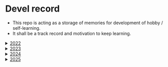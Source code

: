 # Devel record

- This repo is acting as a storage of memories for development of hobby / self-learning.
- It shall be a track record and motivation to keep learning.

<details>
    <summary><a href="https://www.youtube.com/playlist?list=PLfIcbXzvbzhTAbQTbQ57yt4_FBWhwXcur">2022</a></summary>

# March
![image](https://user-images.githubusercontent.com/42335542/192097662-c66a22b1-4978-4819-b995-076fb089113a.png)

# April
![app_search_algo](https://user-images.githubusercontent.com/42335542/162007856-1bd414e6-f0f8-424e-806b-2bc27b3520e8.gif)

# June
![digital_filter](https://user-images.githubusercontent.com/42335542/178136131-905688df-5f11-47ac-8b5e-426ce8444f63.gif)

# July
![draft](https://user-images.githubusercontent.com/42335542/192101011-39c4f45d-8b93-447d-b8a2-4b17d5c8acee.png)
![model-view-controller](https://user-images.githubusercontent.com/42335542/180603695-f2d6f11f-b8c8-431f-8f72-33239f6a7229.png)

# August
https://user-images.githubusercontent.com/42335542/231462742-8f58bbff-9466-4396-afd1-18a6cc9eb32e.mp4

https://user-images.githubusercontent.com/42335542/231462311-5a3b307e-d820-4145-b852-db18642b0350.mp4

# September
https://user-images.githubusercontent.com/42335542/231464449-b0e866b8-2db8-4710-a8b7-0c7b64f0464c.mp4

https://github.com/pllee4/devel-record/assets/42335542/fff578e2-e74c-4623-a1b0-fffedddb421d

If it can't be rendered from browser of mobile device, consider download from [google drive](https://drive.google.com/file/d/1tM8EbuWiZtU_QLRiKonihn1oUo041ZsT/view)

# October
![app-line-visualizer](https://user-images.githubusercontent.com/42335542/194744922-07e859a0-3996-4424-9e70-488e157415c5.gif)

https://user-images.githubusercontent.com/42335542/231466682-4c005e95-8ccd-4fcf-a8e8-ab7917205d26.mp4

https://user-images.githubusercontent.com/42335542/231467057-fb47d4b3-ffc7-4553-a838-6f62db9ea998.mp4

# December
https://user-images.githubusercontent.com/42335542/231471141-922f6666-682c-436a-9890-6306ec9ed18d.mp4

</details>

<details>
    <summary><a href="https://www.youtube.com/playlist?list=PLfIcbXzvbzhTV1J2AzOqwWzRTpCowyFUW">2023</a></summary>

# January
https://user-images.githubusercontent.com/42335542/231475656-6e30cb92-772d-4c4c-aa8c-ceec94777644.mp4

# February
https://user-images.githubusercontent.com/42335542/231481234-05a26074-0246-4011-804b-d472e4c3cf28.mp4

# March
https://github.com/pllee4/devel-record/assets/42335542/f1522f39-159a-410c-928f-5515c1c87c71

# April
https://user-images.githubusercontent.com/42335542/227940606-78a59bde-e13c-4c52-abe9-a2e0859ea29c.mp4

# May
https://github.com/pllee4/devel-record/assets/42335542/a7ec2efc-9354-40a9-8873-73fe8b8a34df

# June
https://github.com/pllee4/devel-record/assets/42335542/253cfc30-b491-4843-95cc-4262c317e72f

https://github.com/pllee4/devel-record/assets/42335542/6a6bce45-d4c2-42dd-b72c-3704e865e0e7

# July
https://github.com/pllee4/devel-record/assets/42335542/d5edef4f-6e3d-4557-b3e5-9232f7c4587d

# August
https://github.com/pllee4/devel-record/assets/42335542/cbb5b04a-b955-4dfa-a54b-699dcf61af52

# September
![convex_hull_draft_ui](https://github.com/pllee4/devel-record/assets/42335542/aa7aeb26-3c7e-4c7c-a2fc-8207dbc0a079)

https://github.com/pllee4/devel-record/assets/42335542/bb2ccdd5-54da-42b7-afbe-4de75776003f

# October
https://github.com/pllee4/devel-record/assets/42335542/93bc9910-54da-4062-ad47-a2ae4f0b3a53

# November
![UpdatedPart1Final](https://github.com/pllee4/devel-record/assets/42335542/a5a3ed78-2e83-4d9b-b81e-a6e3a09f8d1e)

![PreProcessingTuningTools](https://github.com/pllee4/devel-record/assets/42335542/ffab9e3e-d10e-4b25-95a9-df3a62c39ab6)

# December
https://github.com/pllee4/devel-record/assets/42335542/fdf2867c-08e9-4c9a-9bf5-b5e536c09e11

https://github.com/pllee4/devel-record/assets/42335542/3d1bb528-b081-4193-823a-420b58ec7d7c

</details>

<details>
    <summary><a href="https://www.youtube.com/playlist?list=PLfIcbXzvbzhRviyoMBo2-RNCkVolhdj17">2024</a></summary>

# January
https://github.com/pllee4/devel-record/assets/42335542/cd87770e-0d97-437b-a90a-560027230fb2

# February
https://github.com/pllee4/devel-record/assets/42335542/db111821-1118-4941-8a5c-1beaad5190fc

# March
![Simplex vs Interior](https://gitfront.io/r/pllee4/hKefp17oz55X/ME5414/raw/result/Part2a.png)

# April
https://github.com/pllee4/devel-record/assets/42335542/d31f53d1-1196-4ae4-aec0-9919830664a2

# May
https://github.com/pllee4/devel-record/assets/42335542/d96c712b-823f-4007-8f3f-091182379176

![OctopusArmReachingMovement](https://github.com/pllee4/devel-record/assets/42335542/a00d36f7-ead8-4485-a0b0-670d169aa417)

# June
https://github.com/pllee4/devel-record/assets/42335542/a4cb7495-3ed5-43fa-8698-6f79c2005b31

# July
https://github.com/user-attachments/assets/3d01055c-4d98-47ca-979b-db731f8dba8e

# August
https://github.com/user-attachments/assets/be59bd55-7e8a-48db-b49e-27b5725c63fe

# September
![Rest](https://img.shields.io/badge/Rest-%F0%9F%9B%8F-blue)

# October
![Rest](https://img.shields.io/badge/Rest-%F0%9F%9B%8F-blue)

# November
https://github.com/user-attachments/assets/2503bf08-3735-4ce0-9df9-a59654848b70

# December
![Rest](https://img.shields.io/badge/Rest-%F0%9F%9B%8F-blue)

</details>

<details>
    <summary><a href="https://youtube.com/playlist?list=PLfIcbXzvbzhR3rviyM6bRZQl87_WZ53uA">2025</a></summary>

# January
![Rest](https://img.shields.io/badge/Rest-%F0%9F%9B%8F-blue)

# February
https://github.com/user-attachments/assets/a85944c1-44db-420e-bf12-3c10c302b6e0

# March
![image](https://github.com/user-attachments/assets/c923ea08-821c-4597-bfe4-52e31539d3ff)

# April
https://github.com/user-attachments/assets/9a76f8bc-045a-41d0-841f-17f7211af004

[![Youtube Video](https://img.youtube.com/vi/cVPQERSqSKs/default.jpg)](https://www.youtube.com/watch?v=cVPQERSqSKs)

# May
https://github.com/user-attachments/assets/6bde0ea0-714e-4cec-91c2-b0f0f0a6af1e

</details>